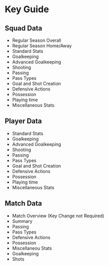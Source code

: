 # Key Guide

## Squad Data
- Regular Season Overall
- Regular Season Home/Away
- Standard Stats
- Goalkeeping
- Advanced Goalkeeping
- Shooting
- Passing
- Pass Types
- Goal and Shot Creation
- Defensive Actions
- Possession
- Playing time
- Miscellaneous Stats

## Player Data
- Standard Stats
- Goalkeeping
- Advanced Goalkeeping
- Shooting
- Passing
- Pass Types
- Goal and Shot Creation
- Defensive Actions
- Possession
- Playing time
- Miscellaneous Stats

## Match Data
- Match Overview (Key Change not Required)
- Summary
- Passing
- Pass Types
- Defensive Actions
- Possession
- Miscellaneou Stats
- Goalkeeping
- Shots